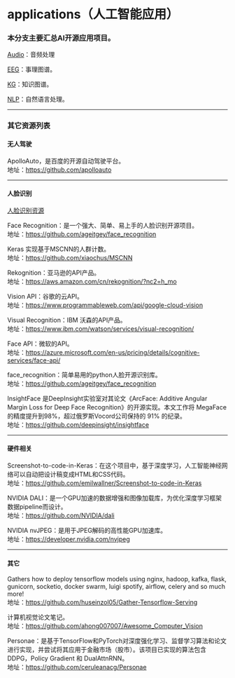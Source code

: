 # applications（人工智能应用）

### 本分支主要汇总AI开源应用项目。

[Audio](https://github.com/jamess010/AIOpen/edit/master/applications/Audio)：音频处理

[EEG](https://github.com/jamess010/AIOpen/edit/master/applications/EGG)：事理图谱。

[KG](https://github.com/jamess010/AIOpen/edit/master/applications/KG)：知识图谱。

[NLP](https://github.com/jamess010/AIOpen/edit/master/applications/NLP)：自然语言处理。

---

### 其它资源列表

#### 无人驾驶

ApolloAuto，是百度的开源自动驾驶平台。</br>
地址：https://github.com/apolloauto

---
#### 人脸识别

[人脸识别资源](https://github.com/L706077/DNN-Face-Recognition-Papers)

Face Recognition：是一个强大、简单、易上手的人脸识别开源项目。</br>
地址：https://github.com/ageitgey/face_recognition

Keras 实现基于MSCNN的人群计数。</br>
地址：https://github.com/xiaochus/MSCNN

Rekognition：亚马逊的API产品。</br>
地址：https://aws.amazon.com/cn/rekognition/?nc2=h_mo

Vision API：谷歌的云API。</br>
地址：https://www.programmableweb.com/api/google-cloud-vision

Visual Recognition：IBM 沃森的API产品。</br>
地址：https://www.ibm.com/watson/services/visual-recognition/

Face API：微软的API。</br>
地址：https://azure.microsoft.com/en-us/pricing/details/cognitive-services/face-api/

face_recognition：简单易用的python人脸开源识别库。</br>
地址：https://github.com/ageitgey/face_recognition

InsightFace 是DeepInsight实验室对其论文《ArcFace: Additive Angular Margin Loss for Deep Face Recognition》的开源实现。本文工作将 MegaFace的精度提升到98%，超过俄罗斯Vocord公司保持的 91% 的纪录。</br>
地址：https://github.com/deepinsight/insightface

---
#### 硬件相关

Screenshot-to-code-in-Keras：在这个项目中，基于深度学习，人工智能神经网络可以自动把设计稿变成HTML和CSS代码。</br>
地址：https://github.com/emilwallner/Screenshot-to-code-in-Keras

NVIDIA DALI：是一个GPU加速的数据增强和图像加载库，为优化深度学习框架数据pipeline而设计。</br>
地址：https://github.com/NVIDIA/dali

NVIDIA nvJPEG：是用于JPEG解码的高性能GPU加速库。</br>
地址：https://developer.nvidia.com/nvjpeg


---
#### 其它

Gathers how to deploy tensorflow models using nginx, hadoop, kafka, flask, gunicorn, socketio, docker swarm, luigi spotify, airflow, celery and so much more! </br>
地址：https://github.com/huseinzol05/Gather-Tensorflow-Serving

计算机视觉论文笔记。</br>
地址：https://github.com/ahong007007/Awesome_Computer_Vision

Personae：是基于TensorFlow和PyTorch对深度强化学习、监督学习算法和论文进行实现，并尝试将其应用于金融市场（股市）。该项目已实现的算法包含 DDPG，Policy Gradient 和 DualAttnRNN。</br>
地址：https://github.com/ceruleanacg/Personae


